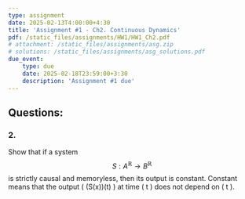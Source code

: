 ```yaml
---
type: assignment
date: 2025-02-13T4:00:00+4:30
title: 'Assignment #1 - Ch2. Continuous Dynamics'
pdf: /static_files/assignments/HW1/HW1_Ch2.pdf
# attachment: /static_files/assignments/asg.zip
# solutions: /static_files/assignments/asg_solutions.pdf
due_event: 
    type: due
    date: 2025-02-18T23:59:00+3:30
    description: 'Assignment #1 due'
---
```


## Questions:

### 2. 
Show that if a system $$ S: A^{\mathbb{R}} \to B^{\mathbb{R}} $$ is strictly causal and memoryless, then its output is constant. Constant means that the output \( (S(x))(t) \) at time \( t \) does not depend on \( t \).
